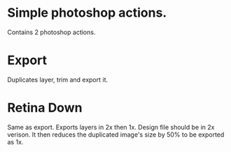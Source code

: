# Simple photoshop actions.

Contains 2 photoshop actions.

Export
======
Duplicates layer, trim and export it.

Retina Down
===========
Same as export. Exports layers in 2x then 1x.
Design file should be in 2x verison. 
It then reduces the duplicated image's size by 50% to be exported as 1x.
